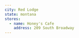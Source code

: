 ```yaml
---
city: Red Lodge
state: montana
stores:
  - name: Honey's Cafe
    address: 209 South Broadway
---
```

